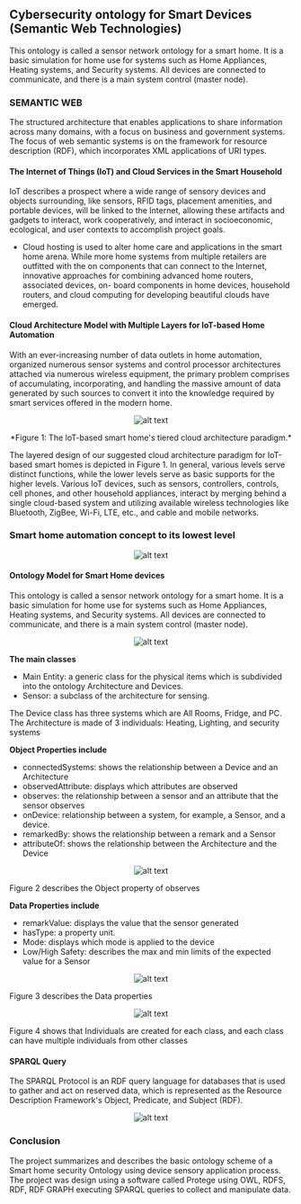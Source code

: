 ## Cybersecurity ontology for Smart Devices (Semantic Web Technologies)

This ontology is called a sensor network ontology for a smart home. It is a basic simulation for home use for systems such as Home Appliances, Heating systems, and Security systems. All devices are connected to communicate, and there is a main system control (master node).

### SEMANTIC WEB

The structured architecture that enables applications to share information across many domains, with a focus on business and government systems. The focus of web semantic systems is on the framework for resource description (RDF), which incorporates XML applications of URI types.

#### The Internet of Things (IoT) and Cloud Services in the Smart Household

IoT describes a prospect where a wide range of sensory devices and objects surrounding, like sensors, RFID tags, placement amenities, and portable devices, will be linked to the Internet, allowing these artifacts and gadgets to interact, work cooperatively, and interact in socioeconomic, ecological, and user contexts to accomplish project goals.

- Cloud hosting is used to alter home care and applications in the smart home arena. While more home systems from multiple retailers are outfitted with the on components that can connect to the Internet, innovative approaches for combining advanced home routers, associated devices, on- board components in home devices, household routers, and cloud computing for developing beautiful clouds have emerged.

#### Cloud Architecture Model with Multiple Layers for IoT-based Home Automation

With an ever-increasing number of data outlets in home automation, organized numerous sensor systems and control processor architectures attached via numerous wireless equipment, the primary problem comprises of accumulating, incorporating, and handling the massive amount of data generated by such sources to convert it into the knowledge required by smart services offered in the modern home.

<p align="center">
  <img src="Image/image1.png" alt="alt text" />
</p>
<p align="center">
 *Figure 1: The IoT-based smart home's tiered cloud architecture paradigm.*
</p>

The layered design of our suggested cloud architecture paradigm for IoT-based smart homes is depicted in Figure 1. In general, various levels serve distinct functions, while the lower levels serve as basic supports for the higher levels. Various IoT devices, such as sensors, controllers, controls, cell phones, and other household appliances, interact by merging behind a single cloud-based system and utilizing available wireless technologies like Bluetooth, ZigBee, Wi-Fi, LTE, etc., and cable and mobile networks.

### Smart home automation concept to its lowest level

<p align="center">
  <img src="Image/image4.png" alt="alt text" />
</p>

#### Ontology Model for Smart Home devices

This ontology is called a sensor network ontology for a smart home. It is a basic simulation for home use for systems such as Home Appliances, Heating systems, and Security systems. All devices are connected to communicate, and there is a main system control (master node).

<p align="center">
  <img src="Image/image.png" alt="alt text" />
</p>

**The main classes**

- Main Entity: a generic class for the physical items which is subdivided into the ontology Architecture and Devices.
- Sensor: a subclass of the architecture for sensing.

The Device class has three systems which are All Rooms, Fridge, and PC. The Architecture is made of 3 individuals: Heating, Lighting, and security systems

**Object Properties include**

- connectedSystems: shows the relationship between a Device and an Architecture
- observedAttribute: displays which attributes are observed
- observes: the relationship between a sensor and an attribute that the sensor observes
- onDevice: relationship between a system, for example, a Sensor, and a device.
- remarkedBy: shows the relationship between a remark and a Sensor
- attributeOf: shows the relationship between the Architecture and the Device

<p align="center">
  <img src="Image/image2.png" alt="alt text" />
</p>

Figure 2 describes the Object property of observes

**Data Properties include**

- remarkValue: displays the value that the sensor generated
- hasType: a property unit.
- Mode: displays which mode is applied to the device
- Low/High Safety: describes the max and min limits of the expected value for a Sensor

<p align="center">
  <img src="Image/image3.png" alt="alt text" />
</p>

Figure 3 describes the Data properties

<p align="center">
  <img src="Image/image5.png" alt="alt text" />
</p>

Figure 4 shows that Individuals are created for each class, and each class can have multiple individuals from other classes

#### SPARQL Query

The SPARQL Protocol is an RDF query language for databases that is used to gather and act on reserved data, which is represented as the Resource Description Framework's Object, Predicate, and Subject (RDF).

<p align="center">
  <img src="Image/image6.png" alt="alt text" />
</p>

### Conclusion

The project summarizes and describes the basic ontology scheme of a Smart home security Ontology using device sensory application process. The project was design using a software called Protege using OWL, RDFS, RDF, RDF GRAPH executing SPARQL queries to collect and manipulate data.
